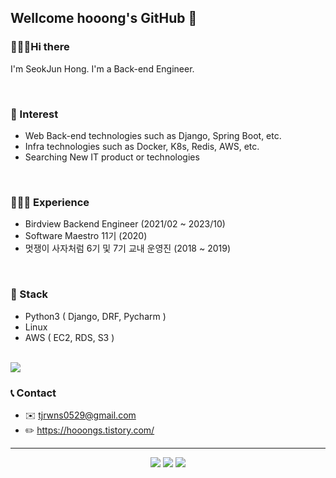 ## Wellcome hooong's GitHub 🙌

### 🙋🏻‍♂️Hi there

 I'm SeokJun Hong. I'm a Back-end Engineer.

<br>

### 🧐 Interest

- Web Back-end technologies such as Django, Spring Boot, etc.
- Infra technologies such as Docker, K8s, Redis, AWS, etc.
- Searching New IT product or technologies

<br>

### 👨🏻‍💻 Experience

- Birdview Backend Engineer (2021/02 ~ 2023/10)
- Software Maestro 11기 (2020)
- 멋쟁이 사자처럼 6기 및 7기 교내 운영진 (2018 ~ 2019)

<br>

### 🔨 Stack

- Python3 ( Django, DRF, Pycharm )
- Linux
- AWS ( EC2, RDS, S3 )

<br><img src="https://github-readme-stats.vercel.app/api?username=hooong&custom_title=hooong's_Stats&show_icons=true&count_private=true&bg_color=262729&hide_border=true&icon_color=949494&title_color=ffffff&text_color=949494">

### 📞 Contact

- ✉️ tjrwns0529@gmail.com
- ✏️ https://hooongs.tistory.com/

---

<div align="center">

<img src="https://img.shields.io/github/followers/hooong?style=social"> <img src="https://img.shields.io/github/stars/hooong?style=social"> <img src="https://hits.seeyoufarm.com/api/count/incr/badge.svg?url=https%3A%2F%2Fgithub.com%2Fhooong&count_bg=%2394EDC6&title_bg=%23555555&icon=buymeacoffee.svg&icon_color=%23FFFFFF&edge_flat=false">

</div>
